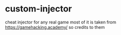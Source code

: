 # custom-injector
cheat injector for any real game
most of it is taken from https://gamehacking.academy/ so credits to them
